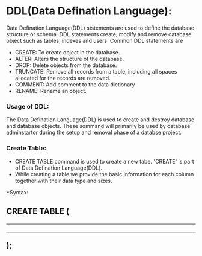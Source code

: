 # DDL(Data Defination Language):
Data Defination Language(DDL) ststements are used to define the database structure or schema. DDL statements create, modify and remove database object such as tables, indexes and users. Common DDL statements are 

* CREATE: To create object in the database.
* ALTER: Alters the structure of the database.
* DROP: Delete objects from the database.
* TRUNCATE: Remove all records from a table, including all spaces allocated for the records are removed.
* COMMENT: Add comment to the data dictionary
* RENAME: Rename an object.

### Usage of DDL:
The Data Defination Language(DDL) is used to create and destroy database and database objects. These sommand will primarily be used by database adminstartor during the setup and removal phase of a databse project.

### Create Table:
* CREATE TABLE command is used to create a new tabe. 'CREATE' is part of Data Defination Language(DDL).
* While creating a table we provide the basic information for each column together with their data type and sizes.

*Syntax:

CREATE TABLE <table name>
(
<column1 name>  <data type>
<column2 name>  <data type>
-----
-----
----
<columnn name>  <data type>
);



